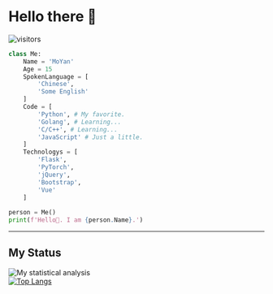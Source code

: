 # Hello there 👋
![visitors](https://visitor-badge.laobi.icu/badge?page_id=moyanj.moyanj)

```python
class Me:
    Name = 'MoYan'
    Age = 15
    SpokenLanguage = [
        'Chinese',
        'Some English'
    ]
    Code = [
        'Python', # My favorite.
        'Golang', # Learning...
        'C/C++', # Learning...
        'JavaScript' # Just a little.
    ]
    Technologys = [
        'Flask',
        'PyTorch',
        'jQuery',
        'Bootstrap',
        'Vue'
    ]
    
person = Me()
print(f'Hello👋. I am {person.Name}.')
```

<hr>

## My Status

![My statistical analysis](https://github-readme-stats.vercel.app/api?username=moyanj&show_icons=true&theme=tokyonight)
<br>
[![Top Langs](https://github-readme-stats.vercel.app/api/top-langs/?username=moyanj)](https://github.com/Christmas/github-readme-stats)
<br>
